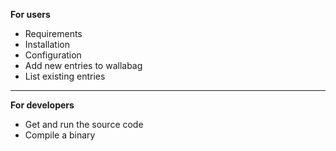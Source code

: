 **For users**

- Requirements
- Installation
- Configuration
- Add new entries to wallabag
- List existing entries

---

**For developers**

- Get and run the source code
- Compile a binary
